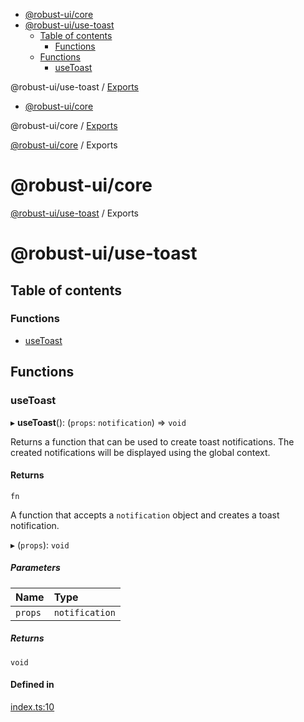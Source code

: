 <!-- START doctoc generated TOC please keep comment here to allow auto update -->
<!-- DON'T EDIT THIS SECTION, INSTEAD RE-RUN doctoc TO UPDATE -->

- [@robust-ui/core](#robust-uicore)
- [@robust-ui/use-toast](#robust-uiuse-toast)
  - [Table of contents](#table-of-contents)
    - [Functions](#functions)
  - [Functions](#functions-1)
    - [useToast](#usetoast)

<!-- END doctoc generated TOC please keep comment here to allow auto update -->


<a name="readmemd"></a>

@robust-ui/use-toast / [Exports](#modulesmd)

<!-- START doctoc generated TOC please keep comment here to allow auto update -->
<!-- DON'T EDIT THIS SECTION, INSTEAD RE-RUN doctoc TO UPDATE -->

- [@robust-ui/core](#robust-uicore)

<!-- END doctoc generated TOC please keep comment here to allow auto update -->

<a name="readmemd"></a>

@robust-ui/core / [Exports](#modulesmd)

<a name="modulesmd"></a>

[@robust-ui/core](#readmemd) / Exports

# @robust-ui/core


<a name="modulesmd"></a>

[@robust-ui/use-toast](#readmemd) / Exports

# @robust-ui/use-toast

## Table of contents

### Functions

- [useToast](#usetoast)

## Functions

### useToast

▸ **useToast**(): (`props`: `notification`) => `void`

Returns a function that can be used to create toast notifications.
The created notifications will be displayed using the global context.

#### Returns

`fn`

A function that accepts a `notification` object and creates a toast notification.

▸ (`props`): `void`

##### Parameters

| Name | Type |
| :------ | :------ |
| `props` | `notification` |

##### Returns

`void`

#### Defined in

[index.ts:10](https://github.com/nahuelRosas/robust-ui/blob/e75e912/packages/hooks/use-toast/src/index.ts#L10)
